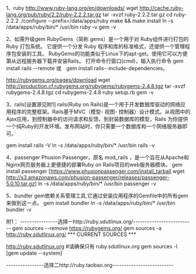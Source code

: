 1、ruby
http://www.ruby-lang.org/en/downloads/
wget http://cache.ruby-lang.org/pub/ruby/2.2/ruby-2.2.2.tar.gz
tar -xvzf ruby-2.2.2.tar.gz
cd ruby-2.2.2
./configure --prefix=/data/apps/ruby
make && make install
ln -s /data/apps/ruby/bin/* /usr/bin
ruby -v
gem -v

2、如需升级gem
RubyGems（简称 gems）是一个用于对 Ruby组件进行打包的 Ruby 打包系统。 它提供一个分发 Ruby 程序和库的标准格式，还提供一个管理程序包安装的工具。
RubyGems的功能类似于Linux下的apt-get。使用它可以方便第从远程服务器下载并安装Rails。
打开命令行窗口(cmd)，输入执行命令 gem install rails --remote 或　gem install rails--include-dependencies。

http://rubygems.org/pages/download
wget http://production.cf.rubygems.org/rubygems/rubygems-2.4.8.tgz
tar -xvzf rubygems-2.4.8.tgz
cd rubygems-2.4.8
ruby setup.rb
gem -v

3、rails[设置源见附1]
rails(Ruby on Rails)是一个用于开发数据库驱动的网络应用程序的完整框架。Rails基于MVC（模型- 视图- 控制器）设计模式。从视图中的Ajax应用，到控制器中的访问请求和反馈，到封装数据库的模型，Rails 为你提供一个纯Ruby的开发环境。发布网站时，你只需要一个数据库和一个网络服务器即可。

gem install rails -V
ln -s /data/apps/ruby/bin/* /usr/bin
rails -v

4、passenger
Phusion Passenger，原名 mod_rails ，是一个旨在从Apache和Nginx网页服务器上更便捷的部署Ruby on Rails项目的web服务器模块。
gem install passenger
[https://www.phusionpassenger.com/install_tarball
wget http://s3.amazonaws.com/phusion-passenger/releases/passenger-5.0.10.tar.gz]
ln -s /data/apps/ruby/bin/* /usr/bin
passenger -v

5、bundler
gem依赖关系管理工具,它通过安装应用程序的Gemfile中的所有gem来做到这一点。
gem install bundler
ln -s /data/apps/ruby/bin/* /usr/bin
bundler -v


附1：
----------------选择一http://ruby.sdutlinux.org/--------------------------
gem sources --remove https://rubygems.org/
gem sources -a http://ruby.sdutlinux.org/
*** CURRENT SOURCES ***

http://ruby.sdutlinux.org
#请确保只有 ruby.sdutlinux.org
gem sources -l
[gem update --system]

----------------选择二http://ruby.taobao.org--------------------------
